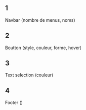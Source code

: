 ## 1
Navbar (nombre de menus, noms)

## 2
Boutton (style, couleur, forme, hover)

## 3
Text selection (couleur)

## 4
Footer ()